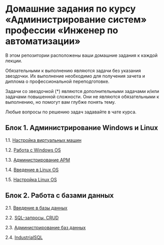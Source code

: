 # Домашние задания по курсу «Администрирование систем» профессии «Инженер по автоматизации»

В этом репозитории расположены ваши домашние задания к каждой лекции. 

Обязательными к выполнению являются задачи без указания звездочки. Их выполнение необходимо для получения зачета и диплома о профессиональной переподготовке.

Задачи со звездочкой (*) являются дополнительными задачами и/или задачами повышенной сложности. Они не являются обязательными к выполнению, но помогут вам глубже понять тему.

Любые вопросы по решению задач задавайте в чате курса.

## Блок 1. Администрирование Windows и Linux

1.1. [Настройка виртуальных машин](5.1/)  

1.2. [Работа с Windows OS](5.2/)  

1.3. [Администрирование АРМ](5.3/) 

1.4. [Введение в Linux OS](5.5/)  

1.5. [Настройка Linux OS](5.6/)


## Блок 2. Работа с базами данных

2.1. [Введение в базы данных](4.1/)  

2.2. [SQL-запросы. CRUD](4.2/)  

2.3. [Администрирование баз данных](4.3/)  

2.4. [IndustrialSQL](4.4/)  
